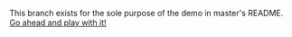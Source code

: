 This branch exists for the sole purpose of the demo in master's README. [Go ahead and play with it!](http://chenglou.github.io/react-treeview/)
